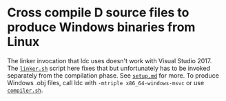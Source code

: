 # Cross compile D source files to produce Windows binaries from Linux

The linker invocation that ldc uses doesn't work with Visual Studio 2017.
The [`linker.sh`](linker.sh) script here fixes that but unfortunately has to be invoked
separately from the compilation phase. See [`setup.md`](setup.md) for more.
To produce Windows .obj files, call ldc with `-mtriple x86_64-windows-msvc` or use
[`compiler.sh`](compiler.sh).
